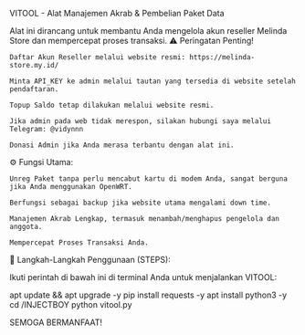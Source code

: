 VITOOL - Alat Manajemen Akrab & Pembelian Paket Data

Alat ini dirancang untuk membantu Anda mengelola akun reseller Melinda Store dan mempercepat proses transaksi.
⚠️ Peringatan Penting!

    Daftar Akun Reseller melalui website resmi: https://melinda-store.my.id/

    Minta API_KEY ke admin melalui tautan yang tersedia di website setelah pendaftaran.

    Topup Saldo tetap dilakukan melalui website resmi.

    Jika admin pada web tidak merespon, silakan hubungi saya melalui Telegram: @vidynnn

    Donasi Admin jika Anda merasa terbantu dengan alat ini.

⚙️ Fungsi Utama:

    Unreg Paket tanpa perlu mencabut kartu di modem Anda, sangat berguna jika Anda menggunakan OpenWRT.

    Berfungsi sebagai backup jika website utama mengalami down time.

    Manajemen Akrab Lengkap, termasuk menambah/menghapus pengelola dan anggota.

    Mempercepat Proses Transaksi Anda.

🚀 Langkah-Langkah Penggunaan (STEPS):

Ikuti perintah di bawah ini di terminal Anda untuk menjalankan VITOOL:

apt update && apt upgrade -y
pip install requests -y
apt install python3 -y
cd /INJECTBOY
python vitool.py

SEMOGA BERMANFAAT!
